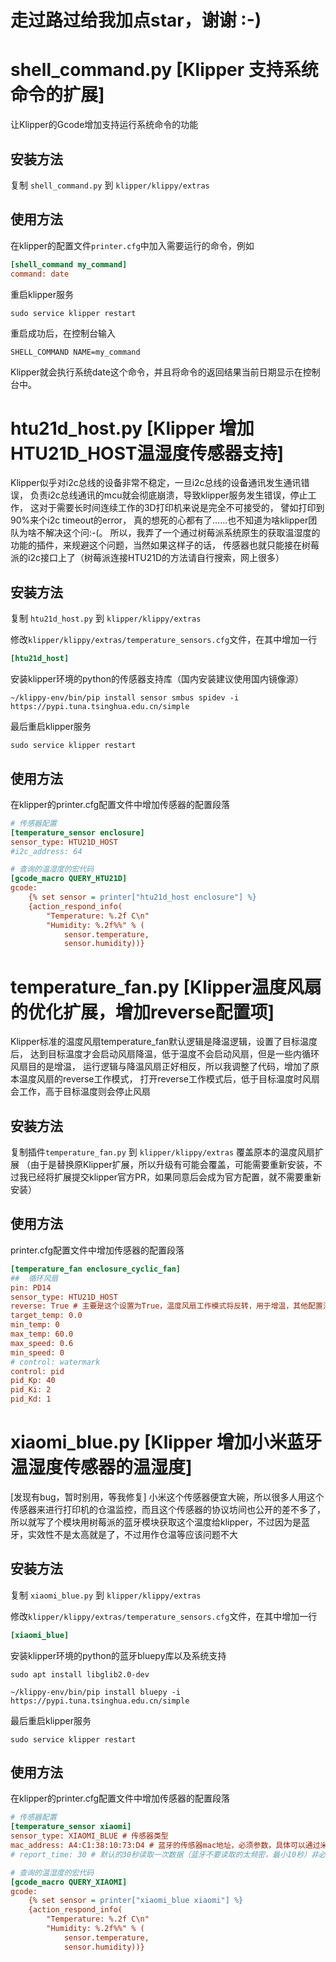 # 走过路过给我加点star，谢谢 :-)


# shell_command.py [Klipper 支持系统命令的扩展]

让Klipper的Gcode增加支持运行系统命令的功能

## 安装方法
复制 `shell_command.py` 到 `klipper/klippy/extras`

## 使用方法
在klipper的配置文件`printer.cfg`中加入需要运行的命令，例如
```ini
[shell_command my_command]
command: date
```

重启klipper服务
```shell
sudo service klipper restart
```

重启成功后，在控制台输入
```
SHELL_COMMAND NAME=my_command
```
Klipper就会执行系统date这个命令，并且将命令的返回结果当前日期显示在控制台中。


# htu21d_host.py [Klipper 增加HTU21D_HOST温湿度传感器支持]

Klipper似乎对i2c总线的设备非常不稳定，一旦i2c总线的设备通讯发生通讯错误，
负责i2c总线通讯的mcu就会彻底崩溃，导致klipper服务发生错误，停止工作，
这对于需要长时间连续工作的3D打印机来说是完全不可接受的， 譬如打印到90%来个i2c timeout的error，
真的想死的心都有了……也不知道为啥klipper团队为啥不解决这个问:-(。
所以，我弄了一个通过树莓派系统原生的获取温湿度的功能的插件，来规避这个问题，当然如果这样子的话，
传感器也就只能接在树莓派的i2c接口上了（树莓派连接HTU21D的方法请自行搜索，网上很多）

## 安装方法
复制 `htu21d_host.py` 到 `klipper/klippy/extras`

修改`klipper/klippy/extras/temperature_sensors.cfg`文件，在其中增加一行
```ini
[htu21d_host]
```

安装klipper环境的python的传感器支持库（国内安装建议使用国内镜像源）
```shell
~/klippy-env/bin/pip install sensor smbus spidev -i https://pypi.tuna.tsinghua.edu.cn/simple
```

最后重启klipper服务
```shell
sudo service klipper restart
```

## 使用方法

在klipper的printer.cfg配置文件中增加传感器的配置段落
```ini
# 传感器配置
[temperature_sensor enclosure]
sensor_type: HTU21D_HOST
#i2c_address: 64

# 查询的温湿度的宏代码
[gcode_macro QUERY_HTU21D]
gcode:
    {% set sensor = printer["htu21d_host enclosure"] %}
    {action_respond_info(
        "Temperature: %.2f C\n"
        "Humidity: %.2f%%" % (
            sensor.temperature,
            sensor.humidity))}
```

# temperature_fan.py [Klipper温度风扇的优化扩展，增加reverse配置项]

Klipper标准的温度风扇temperature_fan默认逻辑是降温逻辑，设置了目标温度后，
达到目标温度才会启动风扇降温，低于温度不会启动风扇，但是一些内循环风扇目的是增温，
运行逻辑与降温风扇正好相反，所以我调整了代码，增加了原本温度风扇的reverse工作模式，
打开reverse工作模式后，低于目标温度时风扇会工作，高于目标温度则会停止风扇

## 安装方法

复制插件`temperature_fan.py` 到 `klipper/klippy/extras` 覆盖原本的温度风扇扩展
（由于是替换原Klipper扩展，所以升级有可能会覆盖，可能需要重新安装，不过我已经将扩展提交klipper官方PR，如果同意后会成为官方配置，就不需要重新安装）

## 使用方法
printer.cfg配置文件中增加传感器的配置段落
```ini
[temperature_fan enclosure_cyclic_fan]
##	循环风扇
pin: PD14
sensor_type: HTU21D_HOST
reverse: True # 主要是这个设置为True，温度风扇工作模式将反转，用于增温，其他配置沿用你自己的配置即可
target_temp: 0.0
min_temp: 0
max_temp: 60.0
max_speed: 0.6
min_speed: 0
# control: watermark
control: pid
pid_Kp: 40
pid_Ki: 2
pid_Kd: 1
```


# xiaomi_blue.py [Klipper 增加小米蓝牙温湿度传感器的温湿度]

[发现有bug，暂时别用，等我修复]
小米这个传感器便宜大碗，所以很多人用这个传感器来进行打印机的仓温监控，而且这个传感器的协议坊间也公开的差不多了，
所以就写了个模块用树莓派的蓝牙模块获取这个温度给klipper，不过因为是蓝牙，实效性不是太高就是了，不过用作仓温等应该问题不大

## 安装方法
复制 `xiaomi_blue.py` 到 `klipper/klippy/extras`

修改`klipper/klippy/extras/temperature_sensors.cfg`文件，在其中增加一行
```ini
[xiaomi_blue]
```

安装klipper环境的python的蓝牙bluepy库以及系统支持
```shell
sudo apt install libglib2.0-dev

~/klippy-env/bin/pip install bluepy -i https://pypi.tuna.tsinghua.edu.cn/simple
```

最后重启klipper服务
```shell
sudo service klipper restart
```

## 使用方法

在klipper的printer.cfg配置文件中增加传感器的配置段落
```ini
# 传感器配置
[temperature_sensor xiaomi]
sensor_type: XIAOMI_BLUE # 传感器类型
mac_address: A4:C1:38:10:73:D4 # 蓝牙的传感器mac地址，必须参数，具体可以通过米家连接蓝牙传感器后，通过传感器的关于设备菜单中获得
# report_time: 30 # 默认的30秒读取一次数据（蓝牙不要读取的太频密，最小10秒）非必需

# 查询的温湿度的宏代码
[gcode_macro QUERY_XIAOMI]
gcode:
    {% set sensor = printer["xiaomi_blue xiaomi"] %}
    {action_respond_info(
        "Temperature: %.2f C\n"
        "Humidity: %.2f%%" % (
            sensor.temperature,
            sensor.humidity))}

